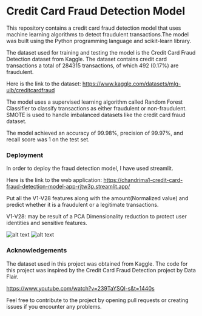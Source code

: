 
# Credit Card Fraud Detection Model

This repository contains a credit card fraud detection model that uses machine learning algorithms to detect fraudulent transactions.The model was built using the Python programming language and scikit-learn library.

The dataset used for training and testing the model is the Credit Card Fraud Detection dataset from Kaggle. The dataset contains credit card transactions a total of 284315 transactions, of which 492 (0.17%) are fraudulent.

Here is the link to the dataset:
https://www.kaggle.com/datasets/mlg-ulb/creditcardfraud


The model uses a supervised learning algorithm called Random Forest Classifier to classify transactions as either fraudulent or non-fraudulent. SMOTE is used to handle imbalanced datasets like the credit card fraud dataset.

The model achieved an accuracy of 99.98%, precision of 99.97%, and recall score was 1 on the test set.




### Deployment
In order to deploy the fraud detection model, I have used streamlit.

Here is the link to the web application: https://chandrima1-credit-card-fraud-detection-model-app-rjtw3p.streamlit.app/

Put all the V1-V28 features along with the amount(Normalized value) and predict whether it is a fraudulent or a legitimate transactions.

V1-V28: may be result of a PCA Dimensionality reduction to protect user identities and sensitive features.








![alt text](https://img.shields.io/badge/Python-3.11-orange)   ![alt text](https://img.shields.io/badge/Streamlit-Share-brightgreen)
###  Acknowledgements

The dataset used in this project was obtained from Kaggle.
The code for this project was inspired by the Credit Card Fraud Detection project by Data Flair.

https://www.youtube.com/watch?v=239TaYSQI-s&t=1440s

Feel free to contribute to the project by opening pull requests or creating issues if you encounter any problems.
